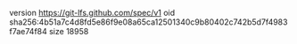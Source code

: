 version https://git-lfs.github.com/spec/v1
oid sha256:4b51a7c4d8fd5e86f9e08a65ca12501340c9b80402c742b5d7f4983f7ae74f84
size 18958
